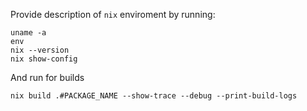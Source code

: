 Provide description of `nix` enviroment by running:

```shell
uname -a
env
nix --version
nix show-config
```

And run for builds
```shell
nix build .#PACKAGE_NAME --show-trace --debug --print-build-logs
```
